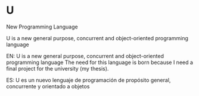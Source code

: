 # U
New Programming Language


U is a new general purpose, concurrent and object-oriented programming language

EN: U is a new general purpose, concurrent and object-oriented programming language 
The need for this language is born because I need a final project for the university (my thesis).

ES: U es un nuevo lenguaje de programación de propósito general, concurrente y 
orientado a objetos

